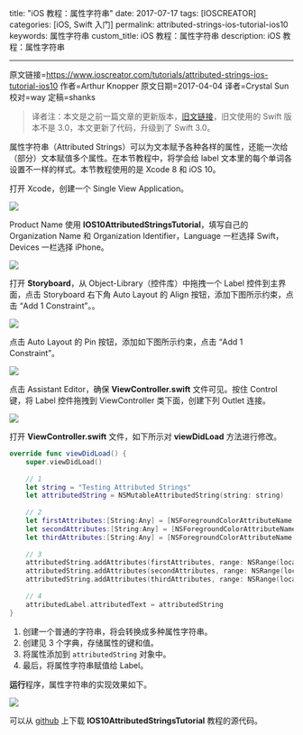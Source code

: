 title: "iOS 教程：属性字符串"
date: 2017-07-17
tags: [IOSCREATOR]
categories: [iOS, Swift 入门]
permalink: attributed-strings-ios-tutorial-ios10
keywords: 属性字符串
custom_title: iOS 教程：属性字符串
description: iOS 教程：属性字符串

---

原文链接=https://www.ioscreator.com/tutorials/attributed-strings-ios-tutorial-ios10
作者=Arthur Knopper
原文日期=2017-04-04
译者=Crystal Sun
校对=way
定稿=shanks

<!--此处开始正文-->

> 译者注：本文是之前一篇文章的更新版本，[旧文链接](https://www.ioscreator.com/tutorials/attributed-strings-tutorial-ios8-swift)，旧文使用的 Swift 版本不是 3.0，本文更新了代码，升级到了 Swift 3.0。

属性字符串（Attributed Strings）可以为文本赋予各种各样的属性，还能一次给（部分）文本赋值多个属性。在本节教程中，将学会给 label 文本里的每个单词各设置不一样的样式。本节教程使用的是 Xcode 8 和 iOS 10。
<!--more-->

打开 Xcode，创建一个 Single View Application。

![](/img/articles/attributed-strings-ios-tutorial-ios10/single-view-xcode-templateformat=1500w1500254455.03)

Product Name 使用 **IOS10AttributedStringsTutorial**，填写自己的 Organization Name 和 Organization Identifier，Language 一栏选择 Swift，Devices 一栏选择 iPhone。

![](/img/articles/attributed-strings-ios-tutorial-ios10/attributed-strings-projectformat=1500w1500254455.98)

打开 **Storyboard**，从 Object-Library（控件库）中拖拽一个 Label 控件到主界面，点击 Storyboard 右下角 Auto Layout 的 Align 按钮，添加下图所示约束，点击 “Add 1 Constraint”。。

![](/img/articles/attributed-strings-ios-tutorial-ios10/auto-layout-horizontally-in-containerformat=750w1500254456.86)

点击 Auto Layout 的 Pin 按钮，添加如下图所示约束，点击 “Add 1 Constraint”。

![](/img/articles/attributed-strings-ios-tutorial-ios10/auto-layout-pin--to-topformat=750w1500254457.69)

点击 Assistant Editor，确保 **ViewController.swift** 文件可见。按住 Control 键，将 Label 控件拖拽到 ViewController 类下面，创建下列 Outlet 连接。

![](/img/articles/attributed-strings-ios-tutorial-ios10/attributes-label-outletformat=750w1500254459.19)

打开 **ViewController.swift** 文件，如下所示对 **viewDidLoad** 方法进行修改。

```swift
override func viewDidLoad() {
    super.viewDidLoad()
        
    // 1
    let string = "Testing Attributed Strings"
    let attributedString = NSMutableAttributedString(string: string)
        
    // 2
    let firstAttributes:[String:Any] = [NSForegroundColorAttributeName: UIColor.blue, NSBackgroundColorAttributeName: UIColor.yellow, NSUnderlineStyleAttributeName: 1]
    let secondAttributes:[String:Any] = [NSForegroundColorAttributeName: UIColor.red, NSBackgroundColorAttributeName: UIColor.blue, NSStrikethroughStyleAttributeName: 1]
    let thirdAttributes:[String:Any] = [NSForegroundColorAttributeName: UIColor.green, NSBackgroundColorAttributeName: UIColor.black, NSFontAttributeName: UIFont.systemFont(ofSize: 40)]
        
    // 3
    attributedString.addAttributes(firstAttributes, range: NSRange(location: 0, length: 8))
    attributedString.addAttributes(secondAttributes, range: NSRange(location: 8, length: 11))
    attributedString.addAttributes(thirdAttributes, range: NSRange(location: 19, length: 7))
        
    // 4
    attributedLabel.attributedText = attributedString
}
```

1. 创建一个普通的字符串，将会转换成多种属性字符串。
2. 创建见 3 个字典，存储属性的键和值。
3. 将属性添加到 `attributedString` 对象中。
4. 最后，将属性字符串赋值给 Label。

**运行**程序，属性字符串的实现效果如下。

![](/img/articles/attributed-strings-ios-tutorial-ios10/attributed-strings-simulatorformat=750w1500254459.94)

可以从 [github](https://github.com/ioscreator/ioscreator) 上下载 **IOS10AttributedStringsTutorial** 教程的源代码。